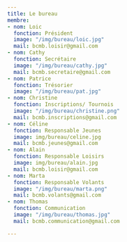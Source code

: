 ```yaml
---
title: Le bureau
membre:
- nom: Loic
  fonction: Président
  image: "/img/bureau/loic.jpg"
  mail: bcmb.loisir@gmail.com
- nom: Cathy
  fonction: Secrétaire
  image: "/img/bureau/cathy.jpg"
  mail: bcmb.secretaire@gmail.com
- nom: Patrice
  fonction: Trésorier
  image: "/img/bureau/pat.jpg"
- nom: Christine
  fonction: Inscriptions/ Tournois
  image: "/img/bureau/christine.png"
  mail: bcmb.inscriptions@gmail.com
- nom: Céline
  fonction: Responsable Jeunes
  image: img/bureau/celine.jpg
  mail: bcmb.jeunes@gmail.com
- nom: Alain
  fonction: Responsable Loisirs
  image: img/bureau/alain.jpg
  mail: bcmb.loisir@gmail.com
- nom: Marta
  fonction: Responsable Volants
  image: "/img/bureau/marta.png"
  mail: bcmb.volants@gmail.com
- nom: Thomas
  fonction: Communication
  image: "/img/bureau/thomas.jpg"
  mail: bcmb.communication@gmail.com

---
```


